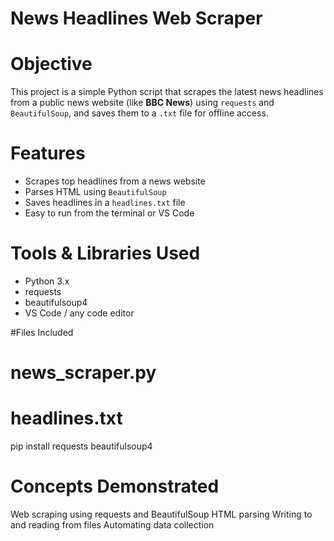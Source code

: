 # News Headlines Web Scraper

# Objective
This project is a simple Python script that scrapes the latest news headlines from a public news website (like **BBC News**) using `requests` and `BeautifulSoup`, and saves them to a `.txt` file for offline access.


# Features
- Scrapes top headlines from a news website
- Parses HTML using `BeautifulSoup`
- Saves headlines in a `headlines.txt` file
- Easy to run from the terminal or VS Code

# Tools & Libraries Used
- Python 3.x
- requests
- beautifulsoup4
- VS Code / any code editor

#Files Included
# news_scraper.py
# headlines.txt

pip install requests beautifulsoup4

# Concepts Demonstrated
   Web scraping using requests and BeautifulSoup
   HTML parsing
   Writing to and reading from files
   Automating data collection
